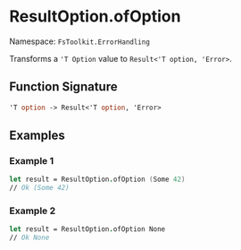 # ResultOption.ofOption

Namespace: `FsToolkit.ErrorHandling`

Transforms a `'T Option` value to `Result<'T option, 'Error>`.

## Function Signature

```fsharp
'T option -> Result<'T option, 'Error>
```

## Examples

### Example 1

```fsharp
let result = ResultOption.ofOption (Some 42)
// Ok (Some 42)
```

### Example 2

```fsharp
let result = ResultOption.ofOption None
// Ok None
```

